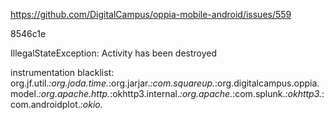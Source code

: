 
https://github.com/DigitalCampus/oppia-mobile-android/issues/559

8546c1e

IllegalStateException: Activity has been destroyed

instrumentation blacklist: org.jf.util.*:org.joda.time.*:org.jarjar.*:com.squareup.*:org.digitalcampus.oppia.model.*:org.apache.http.*:okhttp3.internal.*:org.apache.*:com.splunk.*:okhttp3.*:com.androidplot.*:okio.*
